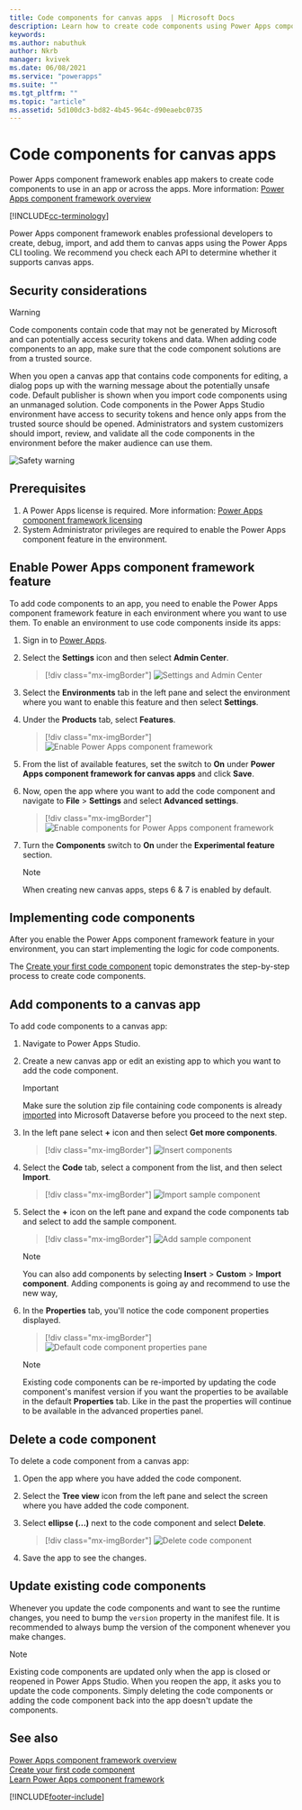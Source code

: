 ```yaml
---
title: Code components for canvas apps  | Microsoft Docs
description: Learn how to create code components using Power Apps component framework for canvas apps.
keywords:
ms.author: nabuthuk
author: Nkrb
manager: kvivek
ms.date: 06/08/2021
ms.service: "powerapps"
ms.suite: ""
ms.tgt_pltfrm: ""
ms.topic: "article"
ms.assetid: 5d100dc3-bd82-4b45-964c-d90eaebc0735
---
```


# Code components for canvas apps

Power Apps component framework enables app makers to create code components to use in an app or across the apps. More information: [Power Apps component framework overview](overview.md) 

[!INCLUDE[cc-terminology](../data-platform/includes/cc-terminology.md)]

Power Apps component framework enables professional developers to create, debug, import, and add them to canvas apps using the Power Apps CLI tooling. We recommend you check each API to determine whether it supports canvas apps. 

## Security considerations

> [!WARNING]
> Code components contain code that may not be generated by Microsoft and can potentially access security tokens and data. When adding code components to an app, make sure that the code component solutions are from a trusted source.

When you open a canvas app that contains code components for editing, a dialog pops up with the warning message about the potentially unsafe code. Default publisher is shown when you import code components using an unmanaged solution. Code components in the Power Apps Studio environment have access to security tokens and hence only apps from the trusted source should be opened. Administrators and system customizers should import, review, and validate all the code components in the environment before the maker audience can use them.

![Safety warning](media/canvas-app-safety-warning.png "Safety warning")  

## Prerequisites

1. A Power Apps license is required. More information: [Power Apps component framework licensing](overview.md#licensing)
2. System Administrator privileges are required to enable the Power Apps component feature in the environment.

## Enable Power Apps component framework feature

To add code components to an app, you need to enable the Power Apps component framework feature in each environment where you want to use them. To enable an environment to use code components inside its apps:

1. Sign in to [Power Apps](https://powerapps.microsoft.com/).

2. Select the **Settings** icon and then select **Admin Center**.
    
    > [!div class="mx-imgBorder"]
    > ![Settings and Admin Center](media/select-admin-center-from-settings.png "Settings and Admin Center") 

3. Select the **Environments** tab in the left pane and select the environment where you want to enable this feature and then select **Settings**.

4. Under the **Products** tab, select **Features**.

   > [!div class="mx-imgBorder"]
   > ![Enable Power Apps component framework](media/enable-pcf-feature.png "Enable Power Apps component framework")

5. From the list of available features, set the switch to **On** under **Power Apps component framework for canvas apps** and click **Save**.

6. Now, open the app where you want to add the code component and navigate to **File** > **Settings** and select **Advanced settings**.

   > [!div class="mx-imgBorder"]
   > ![Enable components for Power Apps component framework](media/enable-components-for-pcf.png "Enable components for Power Apps component framework")
   
7. Turn the **Components** switch to **On** under the **Experimental feature** section.

    > [!NOTE]
    > When creating new canvas apps, steps 6 & 7 is enabled by default.

## Implementing code components

After you enable the Power Apps component framework feature in your environment, you can start implementing the logic for code components.

 The [Create your first code component](implementing-controls-using-typescript.md) topic demonstrates the step-by-step process to create code components.

## Add components to a canvas app

To add code components to a canvas app:

1. Navigate to Power Apps Studio.
2. Create a new canvas app or edit an existing app to which you want to add the code component.

   > [!IMPORTANT]
   > Make sure the solution zip file containing code components is already [imported](../../maker/data-platform/import-update-export-solutions.md) into Microsoft Dataverse before you proceed to the next step.

3. In the left pane select **+** icon and then select **Get more components**. 
 
   > [!div class="mx-imgBorder"]
   > ![Insert components](media/insert-code-components-using-get-more-components.png "Insert components")

4. Select the **Code** tab, select a component from the list, and then select **Import**. 

    > [!div class="mx-imgBorder"]
    > ![Import sample component](media/insert-component-add-sample-component.png "Import sample component")

5. Select the **+** icon on the left pane and expand the code components tab and select to add the sample component.

   > [!div class="mx-imgBorder"]
   > ![Add sample component](media/add-sample-component-from-list.png "Add sample component")

   > [!NOTE]
   > You can also add components by selecting **Insert** > **Custom** > **Import component**. Adding components is going ay and recommend to use the new way,

6. In the **Properties** tab, you'll notice the code component properties displayed. 

   > [!div class="mx-imgBorder"]
   > ![Default code component properties pane](media/property-pane-with-parameters.png "Default code components properties pane")

   > [!NOTE]
   > Existing code components can be re-imported by updating the code component's manifest version if you want the properties to be available in the default **Properties** tab. Like in the past the properties will continue to be available in the advanced properties panel.

## Delete a code component 

To delete a code component from a canvas app:

1. Open the app where you have added the code component. 
1. Select the **Tree view** icon from the left pane and select the screen where you have added the code component. 
1. Select **ellipse (...)** next to the code component and select **Delete**.

   > [!div class="mx-imgBorder"]
   > ![Delete code component](media/delete-code-component.png "Delete code component")

1. Save the app to see the changes. 

## Update existing code components

Whenever you update the code components and want to see the runtime changes, you need to bump the `version` property in the manifest file. It is recommended to always bump  the version of the component whenever you make changes.

> [!NOTE]
> Existing code components are updated only when the app is closed or reopened in Power Apps Studio. When you reopen the app, it asks you to update the code components. Simply deleting the code components or adding the code component back into the app doesn't update the components.

## See also

[Power Apps component framework overview](overview.md)<br/>
[Create your first code component](implementing-controls-using-typescript.md)<br/>
[Learn Power Apps component framework](/learn/paths/use-power-apps-component-framework)


[!INCLUDE[footer-include](../../includes/footer-banner.md)]